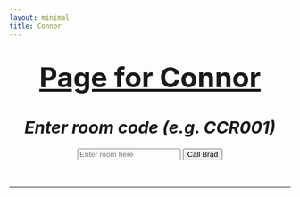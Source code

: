 ```yaml
---
layout: minimal
title: Connor
---
```

<html>
  <body>

<h1 style="text-align: center;"><span style="text-decoration: underline; font-size:50px"><strong>Page for Connor</strong></span></h1>
<h1 id="title" style="text-align: center; font-size:30px"><em>Enter room code (e.g. CCR001)</em></h1>
<div style="text-align: center;">
  <input type="text" id="textInput" placeholder="Enter room here" />
  <input type="button" value="Call Brad" onclick="room();" />
</div>
<div>&nbsp;</div>
<div>&nbsp;</div>
<hr />

<script>
function room() {
  var text = document.getElementById('textInput');
  var value = encodeURIComponent(text.value); //encode special characters
  let newHref = 'https://hook.integromat.com/veirohloph4r49a9txd3npz741acr5ln?action=' + value 
  console.log(newHref)
  fetch(newHref);
  window.location.href = "https://bradleykennedy.co.uk/meeting-click";
  console.log('Fin');
}

</script>

  </body>
</html>
